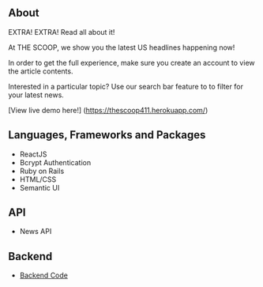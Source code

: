 ## About

EXTRA! EXTRA! Read all about it! 

At THE SCOOP, we show you the latest US headlines happening now!

In order to get the full experience, make sure you create an account to view the article contents.

Interested in a particular topic? Use our search bar feature to to filter for your latest news. 

[View live demo here!] (https://thescoop411.herokuapp.com/)

## Languages, Frameworks and Packages
* ReactJS
* Bcrypt Authentication
* Ruby on Rails
* HTML/CSS
* Semantic UI

## API
* News API

## Backend 
* [Backend Code](https://github.com/dlee16/News_app_backend)
